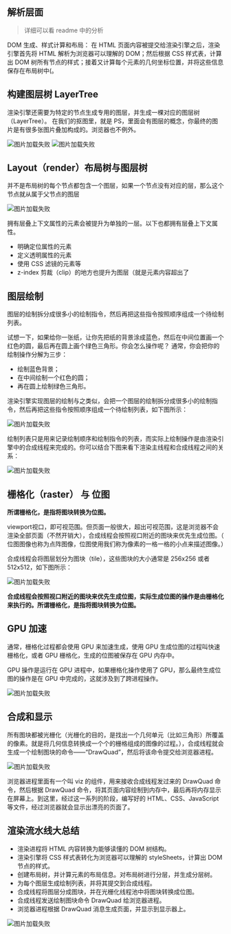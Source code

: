 ## 解析层面

> 详细可以看 readme 中的分析

DOM 生成、样式计算和布局：
在 HTML 页面内容被提交给渲染引擎之后，渲染引擎首先将 HTML 解析为浏览器可以理解的 DOM；然后根据 CSS 样式表，计算出 DOM 树所有节点的样式；接着又计算每个元素的几何坐标位置，并将这些信息保存在布局树中(。

## 构建图层树 LayerTree

渲染引擎还需要为特定的节点生成专用的图层，并生成一棵对应的图层树（LayerTree）。
在我们的抠图里，就是 PS，里面会有图层的概念，你最终的图片是有很多张图片叠加构成的。浏览器也不例外。

![图片加载失败](./浏览器图层.png)
![图片加载失败](./浏览器图层2.png)

## Layout（render）布局树与图层树


并不是布局树的每个节点都包含一个图层，如果一个节点没有对应的层，那么这个节点就从属于父节点的图层

![图片加载失败](./布局树与图层树.png)

拥有层叠上下文属性的元素会被提升为单独的一层。以下也都拥有层叠上下文属性。
 - 明确定位属性的元素
 - 定义透明属性的元素
 - 使用 CSS 滤镜的元素等
 - z-index
剪裁（clip）的地方也提升为图层（就是元素内容超出了

## 图层绘制

图层的绘制拆分成很多小的绘制指令，然后再把这些指令按照顺序组成一个待绘制列表。

试想一下，如果给你一张纸，让你先把纸的背景涂成蓝色，然后在中间位置画一个红色的圆，最后再在圆上画个绿色三角形。你会怎么操作呢？
通常，你会把你的绘制操作分解为三步：

- 绘制蓝色背景；
- 在中间绘制一个红色的圆；
- 再在圆上绘制绿色三角形。
  
渲染引擎实现图层的绘制与之类似，会把一个图层的绘制拆分成很多小的绘制指令，然后再把这些指令按照顺序组成一个待绘制列表，如下图所示：

![图片加载失败](./绘制列表.png)

绘制列表只是用来记录绘制顺序和绘制指令的列表，而实际上绘制操作是由渲染引擎中的合成线程来完成的。你可以结合下图来看下渲染主线程和合成线程之间的关系：

![图片加载失败](./合成线程.png)

## 栅格化（raster） 与 位图

**所谓栅格化，是指将图块转换为位图。**

viewport视口，即可视范围。但页面一般很大，超出可视范围，这是浏览器不会渲染全部页面（不然开销大），合成线程会按照视口附近的图块来优先生成位图。（ 位图图像也称为点阵图像，位图使用我们称为像素的一格一格的小点来描述图像。）

合成线程会将图层划分为图块（tile），这些图块的大小通常是 256x256 或者 512x512，如下图所示：

![图片加载失败](./图块与位图.png)

**合成线程会按照视口附近的图块来优先生成位图，实际生成位图的操作是由栅格化来执行的。所谓栅格化，是指将图块转换为位图。**

## GPU 加速
通常，栅格化过程都会使用 GPU 来加速生成，使用 GPU 生成位图的过程叫快速栅格化，或者 GPU 栅格化，生成的位图被保存在 GPU 内存中。

GPU 操作是运行在 GPU 进程中，如果栅格化操作使用了 GPU，那么最终生成位图的操作是在 GPU 中完成的，这就涉及到了跨进程操作。

![图片加载失败](./GPU栅格化.png)

## 合成和显示

所有图块都被光栅化（光栅化的目的，是找出一个几何单元（比如三角形）所覆盖的像素。就是将几何信息转换成一个个的栅格组成的图像的过程。），合成线程就会生成一个绘制图块的命令——“DrawQuad”，然后将该命令提交给浏览器进程。

![图片加载失败](./光栅化.png)

浏览器进程里面有一个叫 viz 的组件，用来接收合成线程发过来的 DrawQuad 命令，然后根据 DrawQuad 命令，将其页面内容绘制到内存中，最后再将内存显示在屏幕上。到这里，经过这一系列的阶段，编写好的 HTML、CSS、JavaScript 等文件，经过浏览器就会显示出漂亮的页面了。

## 渲染流水线大总结

- 渲染进程将 HTML 内容转换为能够读懂的 DOM 树结构。
- 渲染引擎将 CSS 样式表转化为浏览器可以理解的 styleSheets，计算出 DOM 节点的样式。
- 创建布局树，并计算元素的布局信息。对布局树进行分层，并生成分层树。
- 为每个图层生成绘制列表，并将其提交到合成线程。
- 合成线程将图层分成图块，并在光栅化线程池中将图块转换成位图。
- 合成线程发送绘制图块命令 DrawQuad 给浏览器进程。
- 浏览器进程根据 DrawQuad 消息生成页面，并显示到显示器上。

![图片加载失败](./渲染流程总结.png)